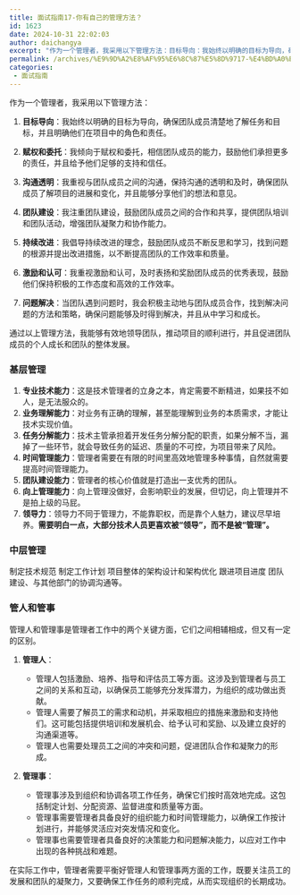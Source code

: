 ```yaml
---
title: 面试指南17-你有自己的管理方法？
id: 1623
date: 2024-10-31 22:02:03
author: daichangya
excerpt: "作为一个管理者，我采用以下管理方法：目标导向：我始终以明确的目标为导向，确保团队成员清楚地了解任务和目标，并且明确他们在项目中的角色和责任。赋权和委托：我倾向于赋权和委托，相信团队成员的能力，鼓励他们承担更多的责任，并且给予他们足够的支持和信任。沟通透明：我重视与团队成员之间的沟通，保持沟通的透明和"
permalink: /archives/%E9%9D%A2%E8%AF%95%E6%8C%87%E5%8D%9717-%E4%BD%A0%E6%9C%89%E8%87%AA%E5%B7%B1%E7%9A%84%E7%AE%A1%E7%90%86%E6%96%B9%E6%B3%95/
categories:
 - 面试指南
---
```


作为一个管理者，我采用以下管理方法：

1.  **目标导向**：我始终以明确的目标为导向，确保团队成员清楚地了解任务和目标，并且明确他们在项目中的角色和责任。
    
2.  **赋权和委托**：我倾向于赋权和委托，相信团队成员的能力，鼓励他们承担更多的责任，并且给予他们足够的支持和信任。
    
3.  **沟通透明**：我重视与团队成员之间的沟通，保持沟通的透明和及时，确保团队成员了解项目的进展和变化，并且能够分享他们的想法和意见。
    
4.  **团队建设**：我注重团队建设，鼓励团队成员之间的合作和共享，提供团队培训和团队活动，增强团队凝聚力和协作能力。
    
5.  **持续改进**：我倡导持续改进的理念，鼓励团队成员不断反思和学习，找到问题的根源并提出改进措施，以不断提高团队的工作效率和质量。
    
6.  **激励和认可**：我重视激励和认可，及时表扬和奖励团队成员的优秀表现，鼓励他们保持积极的工作态度和高效的工作效率。
    
7.  **问题解决**：当团队遇到问题时，我会积极主动地与团队成员合作，找到解决问题的方法和策略，确保问题能够及时得到解决，并且从中学习和成长。
    

通过以上管理方法，我能够有效地领导团队，推动项目的顺利进行，并且促进团队成员的个人成长和团队的整体发展。

### 基层管理

1.  **专业技术能力**：这是技术管理者的立身之本，肯定需要不断精进，如果技不如人，是无法服众的。
2.  **业务理解能力**：对业务有正确的理解，甚至能理解到业务的本质需求，才能让技术实现价值。
3.  **任务分解能力**：技术主管承担着开发任务分解分配的职责，如果分解不当，漏掉了一些环节，就会导致任务的延迟、质量的不可控，为项目带来了风险。
4.  **时间管理能力**：管理者需要在有限的时间里高效地管理多种事情，自然就需要提高时间管理能力。
5.  **团队建设能力**：管理者的核心价值就是打造出一支优秀的团队。
6.  **向上管理能力**：向上管理没做好，会影响职业的发展，但切记，向上管理并不是拍上级的马屁。
7.  **领导力**：领导力不同于管理力，不能靠职权，而是靠个人魅力，建议尽早培养。**需要明白一点，大部分技术人员更喜欢被“领导”，而不是被“管理”。**

### 中层管理

制定技术规范
制定工作计划
项目整体的架构设计和架构优化
跟进项目进度
团队建设、与其他部门的协调沟通等。

### 管人和管事

管理人和管理事是管理者工作中的两个关键方面，它们之间相辅相成，但又有一定的区别。

1.  **管理人**：
    
    *   管理人包括激励、培养、指导和评估员工等方面。这涉及到管理者与员工之间的关系和互动，以确保员工能够充分发挥潜力，为组织的成功做出贡献。
    *   管理人需要了解员工的需求和动机，并采取相应的措施来激励和支持他们。这可能包括提供培训和发展机会、给予认可和奖励、以及建立良好的沟通渠道等。
    *   管理人也需要处理员工之间的冲突和问题，促进团队合作和凝聚力的形成。
2.  **管理事**：
    
    *   管理事涉及到组织和协调各项工作任务，确保它们按时高效地完成。这包括制定计划、分配资源、监督进度和质量等方面。
    *   管理事需要管理者具备良好的组织能力和时间管理能力，以确保工作按计划进行，并能够灵活应对突发情况和变化。
    *   管理事也需要管理者具备良好的决策能力和问题解决能力，以应对工作中出现的各种挑战和难题。

在实际工作中，管理者需要平衡好管理人和管理事两方面的工作，既要关注员工的发展和团队的凝聚力，又要确保工作任务的顺利完成，从而实现组织的长期成功。

